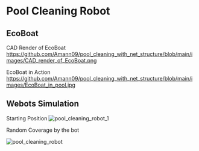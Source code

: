 # Pool Cleaning Robot 

## EcoBoat
CAD Render of EcoBoat
https://github.com/Amann09/pool_cleaning_with_net_structure/blob/main/images/CAD_render_of_EcoBoat.png

EcoBoat in Action
https://github.com/Amann09/pool_cleaning_with_net_structure/blob/main/images/EcoBoat_in_pool.jpg


## Webots Simulation 
Starting Position
![pool_cleaning_robot_1](https://github.com/user-attachments/assets/2f5a7165-396d-4ee9-82bb-3fdcb72311e7)


Random Coverage by the bot

![pool_cleaning_robot](https://github.com/user-attachments/assets/8e3eb250-e401-4801-9747-29005b3335e6)
